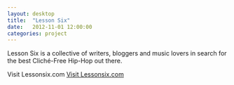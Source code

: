 ```yaml
---
layout: desktop
title:  "Lesson Six"
date:   2012-11-01 12:00:00
categories: project
---
```


Lesson Six is a collective of writers, bloggers and music lovers in search for the best Cliché-Free Hip-Hop out there.

Visit Lessonsix.com
[Visit Lessonsix.com](http://www.lessonsix.com/)
